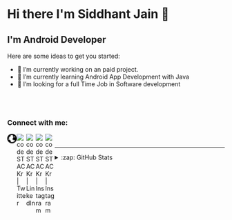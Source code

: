 # Hi there I'm Siddhant Jain 👋


## I'm Android Developer


Here are some ideas to get you started:
- 🔭 I’m currently working on an paid project.
- 🌱 I’m currently learning Android App Development with Java 
- 👯 I’m looking for a full Time Job in Software development
<br>
<br>

### Connect with me:
[<img align="left" alt="codeSTACKr.com" width="22px" src="https://raw.githubusercontent.com/iconic/open-iconic/master/svg/globe.svg" />][website]
[<img align="left" alt="codeSTACKr | Twitter" width="22px" src="https://cdn.jsdelivr.net/npm/simple-icons@v3/icons/twitter.svg" />][twitter]
[<img align="left" alt="codeSTACKr | LinkedIn" width="22px" src="https://cdn.jsdelivr.net/npm/simple-icons@v3/icons/linkedin.svg" />][linkedin]
[<img align="left" alt="codeSTACKr | Instagram" width="22px" src="https://cdn.jsdelivr.net/npm/simple-icons@v3/icons/facebook.svg" />][Facebook]
[<img align="left" alt="codeSTACKr | Instagram" width="22px" src="https://cdn.jsdelivr.net/npm/simple-icons@v3/icons/instagram.svg" />][instagram]

<br />

---
<details>
  <summary>:zap: GitHub Stats</summary>

  [![Siddhant's github stats](https://github-readme-stats.vercel.app/api?username=siddhantjan)]

</details>



[website]: https://siddhantjan.github.io/
[twitter]: https://twitter.com/ManojKumawat199
[instagram]: https://www.instagram.com/siddhant_jan/
[linkedin]: https://www.linkedin.com/in/siddhantjan/
[Facebook]: https://www.facebook.com/SiddhantJain0101/

<!--
**Siddhantjan/Siddhantjan** is a ✨ _special_ ✨ repository because its `README.md` (this file) appears on your GitHub profile.
- 🤔 I’m looking for help with ...
- 💬 Ask me about ...
- 
- 😄 Pronouns: ...
- ⚡ Fun fact: ...
-->
